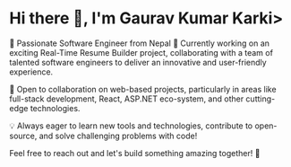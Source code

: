 <h1>Hi there 👋, I'm Gaurav Kumar Karki></h1>
🚀 Passionate Software Engineer from Nepal
🔭 Currently working on an exciting Real-Time Resume Builder project, collaborating with a team of talented software engineers to deliver an innovative and user-friendly experience.

👯 Open to collaboration on web-based projects, particularly in areas like full-stack development, React, ASP.NET eco-system, and other cutting-edge technologies.

💡 Always eager to learn new tools and technologies, contribute to open-source, and solve challenging problems with code!

Feel free to reach out and let's build something amazing together! 🌟
